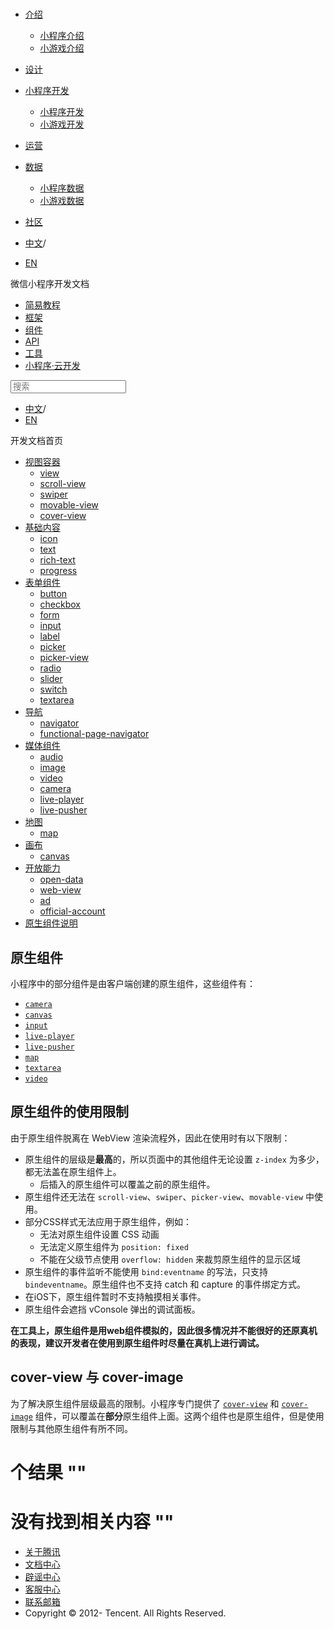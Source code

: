 <div class="book with-summary">

<div class="head">

<div class="head_box">

# [](javascript:; "_('微信公众平台 小程序')")

<div class="header_ctrls">

*   [介绍](javascript:;)
    *   [小程序介绍](https://developers.weixin.qq.com/miniprogram/introduction/index.html?t=18110517)
    *   [小游戏介绍](https://developers.weixin.qq.com/minigame/introduction/index.html?t=18110517)
*   [设计](https://developers.weixin.qq.com/miniprogram/design/index.html?t=18110517)
*   [小程序开发](javascript:;)
    *   [小程序开发](https://developers.weixin.qq.com/miniprogram/dev/index.html?t=18110517)
    *   [小游戏开发](https://developers.weixin.qq.com/minigame/dev/index.html?t=18110517)
*   [运营](https://developers.weixin.qq.com/miniprogram/product/index.html?t=18110517)
*   [数据](javascript:;)
    *   [小程序数据](https://developers.weixin.qq.com/miniprogram/analysis/index.html?t=18110517)
    *   [小游戏数据](https://developers.weixin.qq.com/minigame/analysis/index.html?t=18110517)
*   [社区](https://developers.weixin.qq.com/)

*   [中文](https://developers.weixin.qq.com/miniprogram/dev/component/native-component.html?t=18110517)<span class="split-line">/</span>
*   [EN](https://developers.weixin.qq.com/miniprogram/en/dev/component/native-component.html?t=18110517)

</div>

</div>

</div>

<div class="sub_nav_box">

<div class="sub_nav_inner">

<div class="book-summary-opr" id="js-book-summary-opr"><a class="book-summary-btn"></a></div>

<div class="top_sub_nav">

<div class="top_title_wap"><span class="icon_title icon_dev"></span>

微信小程序开发文档

</div>

*   [简易教程](../)
*   [框架](../framework/MINA.html)
*   [组件](.)
*   [API](../api/)
*   [工具](../devtools/devtools.html)
*   [小程序·云开发](../wxcloud/basis/getting-started.html)

</div>

<div id="book-search-input" role="search">

<form><label for="search-input" class="search-icon" id="js-search-icon"></label><input type="text" id="search-input" name="search-input" placeholder="搜索"> </form>

</div>

*   [中文](https://developers.weixin.qq.com/miniprogram/dev/component/native-component.html?t=18110517)<span class="split-line">/</span>
*   [EN](https://developers.weixin.qq.com/miniprogram/en/dev/component/native-component.html?t=18110517)

</div>

</div>

<div class="book-summary">

<div class="book-summary-home" id="js-summary-home"><a><span class="icon_home_s icon_dev"></span><span class="s_title_2">开发文档首页</span></a></div>

<nav role="navigation">

*   [视图容器](./view.html)
    *   [view](./view.html)
    *   [scroll-view](./scroll-view.html)
    *   [swiper](./swiper.html)
    *   [movable-view](./movable-view.html)
    *   [cover-view](./cover-view.html)
*   [基础内容](./icon.html)
    *   [icon](./icon.html)
    *   [text](./text.html)
    *   [rich-text](./rich-text.html)
    *   [progress](./progress.html)
*   [表单组件](./button.html)
    *   [button](./button.html)
    *   [checkbox](./checkbox.html)
    *   [form](./form.html)
    *   [input](./input.html)
    *   [label](./label.html)
    *   [picker](./picker.html)
    *   [picker-view](./picker-view.html)
    *   [radio](./radio.html)
    *   [slider](./slider.html)
    *   [switch](./switch.html)
    *   [textarea](./textarea.html)
*   [导航](./navigator.html)
    *   [navigator](./navigator.html)
    *   [functional-page-navigator](./functional-page-navigator.html)
*   [媒体组件](./audio.html)
    *   [audio](./audio.html)
    *   [image](./image.html)
    *   [video](./video.html)
    *   [camera](./camera.html)
    *   [live-player](./live-player.html)
    *   [live-pusher](./live-pusher.html)
*   [地图](./map.html)
    *   [map](./map.html)
*   [画布](./canvas.html)
    *   [canvas](./canvas.html)
*   [开放能力](./open-data.html)
    *   [open-data](./open-data.html)
    *   [web-view](./web-view.html)
    *   [ad](./ad.html)
    *   [official-account](./official-account.html)
*   [原生组件说明](./native-component.html)

</nav>

</div>

<div class="book-body">

<div class="body-inner">

<div class="page-wrapper" tabindex="-1" role="main">

<div class="page-inner">

<div id="book-search-results">

<div class="search-noresults">

<section class="normal markdown-section">

## 原生组件

小程序中的部分组件是由客户端创建的原生组件，这些组件有：

*   [`camera`](camera.html)
*   [`canvas`](canvas.html)
*   [`input`](input.html)
*   [`live-player`](live-player.html)
*   [`live-pusher`](live-pusher.html)
*   [`map`](map.html)
*   [`textarea`](textarea.html)
*   [`video`](video.html)

## 原生组件的使用限制

由于原生组件脱离在 WebView 渲染流程外，因此在使用时有以下限制：

*   原生组件的层级是**最高**的，所以页面中的其他组件无论设置 `z-index` 为多少，都无法盖在原生组件上。
    *   后插入的原生组件可以覆盖之前的原生组件。
*   原生组件还无法在 `scroll-view`、`swiper`、`picker-view`、`movable-view` 中使用。
*   部分CSS样式无法应用于原生组件，例如：
    *   无法对原生组件设置 CSS 动画
    *   无法定义原生组件为 `position: fixed`
    *   不能在父级节点使用 `overflow: hidden` 来裁剪原生组件的显示区域
*   原生组件的事件监听不能使用 `bind:eventname` 的写法，只支持 `bindeventname`。原生组件也不支持 catch 和 capture 的事件绑定方式。
*   在iOS下，原生组件暂时不支持触摸相关事件。
*   原生组件会遮挡 vConsole 弹出的调试面板。

**在工具上，原生组件是用web组件模拟的，因此很多情况并不能很好的还原真机的表现，建议开发者在使用到原生组件时尽量在真机上进行调试。**

## cover-view 与 cover-image

为了解决原生组件层级最高的限制。小程序专门提供了 [`cover-view`](cover-view.html#cover-view) 和 [`cover-image`](cover-view.html#cover-image) 组件，可以覆盖在**部分**原生组件上面。这两个组件也是原生组件，但是使用限制与其他原生组件有所不同。

</section>

</div>

<div class="search-results">

<div class="has-results">

# <span class="search-results-count"></span>个结果 "<span class="search-query"></span>"

</div>

<div class="no-results">

# 没有找到相关内容 "<span class="search-query"></span>"

</div>

</div>

</div>

</div>

</div>

<div class="foot" id="footer">

*   [关于腾讯](https://www.tencent.com/)
*   [文档中心](https://developers.weixin.qq.com/miniprogram/introduction/index.html)
*   [辟谣中心](https://mp.weixin.qq.com/cgi-bin/opshowpage?action=dispelinfo)
*   [客服中心](https://kf.qq.com/product/wx_xcx.html)
*   [联系邮箱](mailto:weixinmp@qq.com)
*   Copyright © 2012-<span id="s_copyright_year"></span> Tencent. All Rights Reserved.

</div>

</div>

[](./open-data.html)</div>

</div>